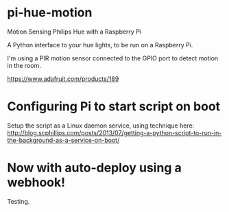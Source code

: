 # pi-hue-motion
Motion Sensing Philips Hue with a Raspberry Pi

A Python interface to your hue lights, to be run on a Raspberry Pi.

I'm using a PIR motion sensor connected to the GPIO port to detect motion in the room.

https://www.adafruit.com/products/189

# Configuring Pi to start script on boot
Setup the script as a Linux daemon service, using technique here:
http://blog.scphillips.com/posts/2013/07/getting-a-python-script-to-run-in-the-background-as-a-service-on-boot/

# Now with auto-deploy using a webhook!
Testing.